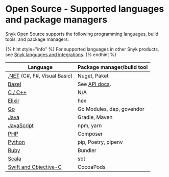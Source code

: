 # Open Source - Supported languages and package managers

Snyk Open Source supports the following programming languages, build tools, and package managers.

{% hint style="info" %}
For supported languages in other Snyk products, see [Snyk languages and integrations](../../../getting-started/introducing-snyk/key-concepts/snyk-languages-and-integrations.md).
{% endhint %}

| **Language**                                                         | **Package manager/build tool**                                                        |
| -------------------------------------------------------------------- | ------------------------------------------------------------------------------------- |
| [.NET](snyk-for-.net.md) (C#, F#, Visual Basic)                      | Nuget, Paket                                                                          |
| [Bazel](snyk-for-bazel.md)                                           | See [API docs](https://snyk.docs.apiary.io/#reference/test/dep-graph/test-dep-graph). |
| [C / C++](snyk-for-c-c++.md)                                         | N/A                                                                                   |
| [Elixir](snyk-for-elixir.md)                                         | hex                                                                                   |
| [Go](snyk-for-golang.md)                                             | Go Modules, dep, govendor                                                             |
| [Java](snyk-for-java-gradle-maven.md)                                | Gradle, Maven                                                                         |
| [JavaScript](snyk-for-javascript.md)                                 | npm, yarn                                                                             |
| [PHP](snyk-for-php.md)                                               | Composer                                                                              |
| [Python](snyk-for-python.md)                                         | pip, Poetry, pipenv                                                                   |
| [Ruby](snyk-for-ruby.md)                                             | Bundler                                                                               |
| [Scala](snyk-for-scala.md)                                           | sbt                                                                                   |
| [Swift and Objective-C](snyk-for-swift-and-objective-c-cocoapods.md) | CocoaPods                                                                             |
